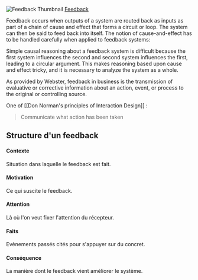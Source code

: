 ![Feedback Thumbnail](https://upload.wikimedia.org/wikipedia/commons/b/b0/General_Feedback_Loop.svg)
[Feedback](https://en.wikipedia.org/wiki/Feedback)

Feedback occurs when outputs of a system are routed back as inputs as part of a chain of cause and effect that forms a circuit or loop. The system can then be said to feed back into itself. The notion of cause-and-effect has to be handled carefully when applied to feedback systems:

Simple causal reasoning about a feedback system is difficult because the first system influences the second and second system influences the first, leading to a circular argument. This makes reasoning based upon cause and effect tricky, and it is necessary to analyze the system as a whole. 

As provided by Webster, feedback in business is the transmission of evaluative or corrective information about an action, event, or process to the original or controlling source.

One of [[Don Norman's principles of Interaction Design]] : 

> Communicate what action has been taken 

## Structure d'un feedback

#### Contexte 
Situation dans laquelle le feedback est fait. 
#### Motivation 
Ce qui suscite le feedback.
#### Attention 
Là où l'on veut fixer l'attention du récepteur. 
#### Faits 
Evènements passés cités pour s'appuyer sur du concret. 
#### Conséquence 
La manière dont le feedback vient améliorer le système. 

